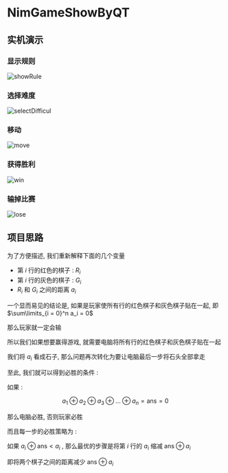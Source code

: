 # NimGameShowByQT

## 实机演示

### 显示规则

<img src="img/showRule.gif" alt="showRule"  />

### 选择难度

![selectDifficul](img/selectDifficul.gif)

### 移动

![move](img/move.gif)

### 获得胜利

![win](img/win.gif)

### 输掉比赛

![lose](img/lose.gif)



## 项目思路

为了方便描述, 我们重新解释下面的几个变量

* 第 $i$ 行的红色的棋子 :   $R_i$
* 第 $i$ 行的灰色的棋子 :   $G_i$
* $R_i$ 和 $G_i$ 之间的距离 $a_i$

一个显而易见的结论是, 如果是玩家使所有行的红色棋子和灰色棋子贴在一起, 即 $\sum\limits_{i = 0}^n a_i = 0$

那么玩家就一定会输

所以我们如果想要赢得游戏, 就需要电脑将所有行的红色棋子和灰色棋子贴在一起

我们将 $a_i$ 看成石子, 那么问题再次转化为要让电脑最后一步将石头全部拿走

至此, 我们就可以得到必胜的条件 :

如果 :

$$
a_1 \oplus a_2 \oplus a_3 \oplus \dots \oplus a_n = \mathrm{ans} = 0
$$

那么电脑必胜,  否则玩家必胜

而且每一步的必胜策略为 :

如果 $a_i \oplus \mathrm{ans} < a_i$ , 那么最优的步骤是将第 $i$ 行的 $a_i$ 缩减 $\mathrm{ans} \oplus a_i$

即将两个棋子之间的距离减少 $\mathrm{ans} \oplus a_i$
